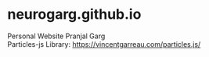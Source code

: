 # neurogarg.github.io
Personal Website Pranjal Garg <br>
Particles-js Library: https://vincentgarreau.com/particles.js/
